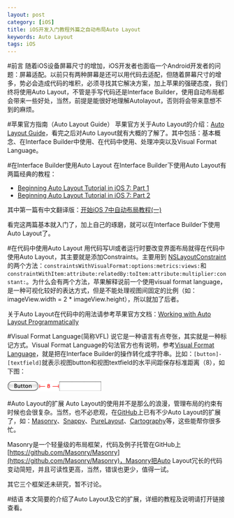 ```yaml
---
layout: post
category: [iOS]
title: iOS开发入门教程外篇之自动布局Auto Layout
keywords: Auto Layout
tags: iOS
---
```


#前言
随着iOS设备屏幕尺寸的增加，iOS开发者也面临一个Android开发者的问题：屏幕适配。以前只有两种屏幕是还可以用代码去适配，但随着屏幕尺寸的增多，势必会造成代码的堆积，必须寻找其它解决方案，加上苹果的强硬态度，我们终将使用Auto Layout，不管是手写代码还是Interface Builder，使用自动布局都会带来一些好处，当然，前提是能很好地理解Autolayout，否则将会带来意想不到的麻烦。

<!--more-->

#苹果官方指南（Auto Layout Guide）
苹果官方关于Auto Layout的介绍：[Auto Layout Guide](https://developer.apple.com/library/ios/documentation/UserExperience/Conceptual/AutolayoutPG/Introduction/Introduction.html)，看完之后对Auto Layout就有大概的了解了。其中包括：基本概念、在Interface Builder中使用、在代码中使用、处理冲突以及Visual Format Language。

#在Interface Builder使用Auto Layout
在Interface Builder下使用Auto Layout有两篇经典的教程：

*  [Beginning Auto Layout Tutorial in iOS 7: Part 1](http://www.raywenderlich.com/50317/beginning-auto-layout-tutorial-in-ios-7-part-1)
*  [Beginning Auto Layout Tutorial in iOS 7: Part 2](http://www.raywenderlich.com/50319/beginning-auto-layout-tutorial-in-ios-7-part-2)

其中第一篇有中文翻译版：[开始iOS 7中自动布局教程(一)](http://www.cocoachina.com/industry/20131203/7462.html)

看完这两篇基本就入门了，加上自己的琢磨，就可以在Interface Builder下使用Auto Layout了。

#在代码中使用Auto Layout
用代码写UI或者运行时要改变界面布局就得在代码中使用Auto Layout，其主要就是添加Constraints。主要用到 [NSLayoutConstraint](https://developer.apple.com/library/ios/documentation/AppKit/Reference/NSLayoutConstraint_Class/index.html#//apple_ref/occ/cl/NSLayoutConstraint)的两个方法：`constraintsWithVisualFormat:options:metrics:views:`和`constraintWithItem:attribute:relatedBy:toItem:attribute:multiplier:constant:`。为什么会有两个方法，苹果解释说前一个使用visual format language，是一种可视化较好的表达方式，但是不能处理视图间固定的比例（如：imageView.width = 2 * imageView.height），所以就加了后者。

关于Auto Layout在代码中的用法请参考苹果官方文档：[Working with Auto Layout Programmatically](https://developer.apple.com/library/ios/documentation/UserExperience/Conceptual/AutolayoutPG/AutoLayoutinCode/AutoLayoutinCode.html#//apple_ref/doc/uid/TP40010853-CH11-SW1)

#Visual Format Language(简称VFL)
说它是一种语言有点夸张，其实就是一种标记方式。Visual Format Language的句法官方也有说明，参考[Visual Format Language](https://developer.apple.com/library/ios/documentation/UserExperience/Conceptual/AutolayoutPG/VisualFormatLanguage/VisualFormatLanguage.html#//apple_ref/doc/uid/TP40010853-CH3-SW1)，就是把在Interface Builder的操作转化成字符串。比如：`[button]-[textfield]`就表示视图button和视图textfield的水平间距保存标准距离（8），如下图：

![standardSpace](/assets/images/2015/standardSpace.png)

#Auto Layout的扩展
Auto Layout的使用并不是那么的浪漫，管理布局的约束有时候也会很复杂。当然，也不必悲观，在[GitHub](https://github.com/)上已有不少Auto Layout的扩展了，如：[Masonry](https://github.com/Masonry/Masonry)、[Snappy](https://github.com/Masonry/Snap)、[PureLayout](https://github.com/smileyborg/PureLayout)、[Cartography](https://github.com/robb/Cartography)等，这些能帮你很多忙。

Masonry是一个轻量级的布局框架，代码及例子托管在GitHub上[https://github.com/Masonry/Masonry](https://github.com/Masonry/Masonry)，Masonry把Auto Layout冗长的代码变动简短，并且可读性更高，当然，错误也更少，值得一试。

其它三个框架还未研究，暂不讨论。

#结语
本文简要的介绍了Auto Layout及它的扩展，详细的教程及说明请打开链接查看。